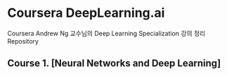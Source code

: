 ﻿# Coursera DeepLearning.ai
Coursera Andrew Ng 교수님의 Deep Learning Specialization 강의 정리 Repository

## Course 1. [Neural Networks and Deep Learning]